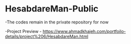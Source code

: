 # HesabdareMan-Public
-The codes remain in the private repository for now

-Project Preview - https://www.ahmadkhajeh.com/portfoilo-details/project%206/HesabdareMan.html
